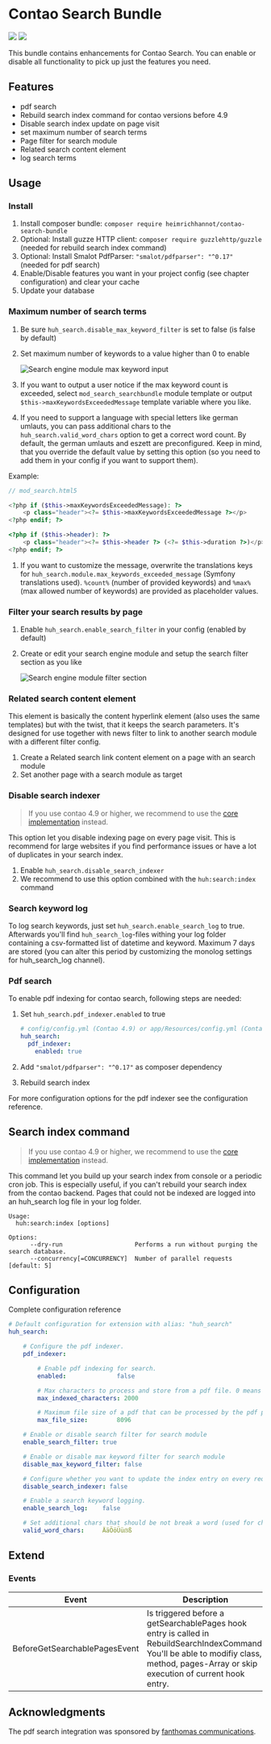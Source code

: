 # Contao Search Bundle

[![](https://img.shields.io/packagist/v/heimrichhannot/contao-search-bundle.svg)](https://packagist.org/packages/heimrichhannot/contao-search-bundle)
[![](https://img.shields.io/packagist/dt/heimrichhannot/contao-search-bundle.svg)](https://packagist.org/packages/heimrichhannot/contao-search-bundle)

This bundle contains enhancements for Contao Search. You can enable or disable all functionality to pick up just the features you need.

## Features
* pdf search
* Rebuild search index command for contao versions before 4.9
* Disable search index update on page visit
* set maximum number of search terms
* Page filter for search module
* Related search content element
* log search terms

## Usage

### Install

1. Install composer bundle: `composer require heimrichhannot/contao-search-bundle`
1. Optional: Install guzze HTTP client: `composer require guzzlehttp/guzzle` (needed for rebuild search index command)
1. Optional: Install Smalot PdfParser: `"smalot/pdfparser": "^0.17"` (needed for pdf search)
1. Enable/Disable features you want in your project config (see chapter configuration) and clear your cache
1. Update your database

### Maximum number of search terms

1. Be sure `huh_search.disable_max_keyword_filter` is set to false (is false by default)
1. Set maximum number of keywords to a value higher than 0 to enable

    ![Search engine module max keyword input](docs/images/screenshot_max_keywords.png)
    
1. If you want to output a user notice if the max keyword count is exceeded, select `mod_search_searchbundle` module template or output `$this->maxKeywordsExceededMessage` template variable where you like.
1. If you need to support a language with special letters like german umlauts, you can pass additional chars to the `huh_search.valid_word_chars` option to get a correct word count. By default, the german umlauts and eszett are preconfigured. Keep in mind, that you override the default value by setting this option (so you need to add them in your config if you want to support them).

Example: 
```php
// mod_search.html5

<?php if ($this->maxKeywordsExceededMessage): ?>
    <p class="header"><?= $this->maxKeywordsExceededMessage ?></p>
<?php endif; ?>

<?php if ($this->header): ?>
    <p class="header"><?= $this->header ?> (<?= $this->duration ?>)</p>
<?php endif; ?>
```

1. If you want to customize the message, overwrite the translations keys for `huh_search.module.max_keywords_exceeded_message` (Symfony translations used). `%count%` (number of provided keywords) and `%max%` (max allowed number of keywords) are provided as placeholder values.

### Filter your search results by page

1. Enable `huh_search.enable_search_filter` in your config (enabled by default)
1. Create or edit your search engine module and setup the search filter section as you like

    ![Search engine module filter section](docs/images/screenshot_page_filter_module.png)

### Related search content element

This element is basically the content hyperlink element (also uses the same templates) but with the twist, that it keeps the search parameters. It's designed for use together with news filter to link to another search module with a different filter config.

1. Create a Related search link content element on a page with an search module
1. Set another page with a search module as target

### Disable search indexer

> If you use contao 4.9 or higher, we recommend to use the [core implementation](https://docs.contao.org/dev/framework/search-indexing/) instead.

This option let you disable indexing page on every page visit. This is recommend for large websites if you find performance issues or have a lot of duplicates in your search index.

1. Enable `huh_search.disable_search_indexer`
1. We recommend to use this option combined with the `huh:search:index` command

### Search keyword log

To log search keywords, just set `huh_search.enable_search_log` to true. Afterwards you'll find `huh_search_log`-files withing your log folder containing a csv-formatted list of datetime and keyword. Maximum 7 days are stored (you can alter this period by customizing the monolog settings for huh_search_log channel).

### Pdf search

To enable pdf indexing for contao search, following steps are needed:

1. Set `huh_search.pdf_indexer.enabled` to true
    ```yaml
   # config/config.yml (Contao 4.9) or app/Resources/config.yml (Contao 4.4)
    huh_search:
      pdf_indexer:
        enabled: true
    ```


1. Add `"smalot/pdfparser": "^0.17"` as composer dependency
1. Rebuild search index

For more configuration options for the pdf indexer see the configuration reference.

## Search index command

> If you use contao 4.9 or higher, we recommend to use the [core implementation](https://docs.contao.org/dev/framework/search-indexing/) instead.

This command let you build up your search index from console or a periodic cron job. This is especially useful, if you can't rebuild your search index from the contao backend. Pages that could not be indexed are logged into an huh_search log file in your log folder.

```
Usage:
  huh:search:index [options]

Options:
      --dry-run                    Performs a run without purging the search database.
      --concurrency[=CONCURRENCY]  Number of parallel requests [default: 5]
```


## Configuration

Complete configuration reference

```yaml
# Default configuration for extension with alias: "huh_search"
huh_search:

    # Configure the pdf indexer.
    pdf_indexer:

        # Enable pdf indexing for search.
        enabled:              false

        # Max characters to process and store from a pdf file. 0 means no limit.
        max_indexed_characters: 2000

        # Maximum file size of a pdf that can be processed by the pdf parser to prevent memory overflow or process timeout. Specify in KiB. 0 means no limit. 1024KiB = 1MB.
        max_file_size:        8096

    # Enable or disable search filter for search module
    enable_search_filter: true

    # Enable or disable max keyword filter for search module
    disable_max_keyword_filter: false

    # Configure whether you want to update the index entry on every request
    disable_search_indexer: false

    # Enable a search keyword logging.
    enable_search_log:    false

    # Set additional chars that should be not break a word (used for charlist parameter of str_word_count function).
    valid_word_chars:     ÄäÖöÜüẞß

```

## Extend

### Events

Event | Description
----- | -----------
BeforeGetSearchablePagesEvent | Is triggered before a getSearchablePages hook entry is called in RebuildSearchIndexCommand. You'll be able to modifiy class, method, pages-Array or skip execution of current hook entry.

## Acknowledgments

The pdf search integration was sponsored by [fanthomas communications](https://fanthomas-communications.de/).